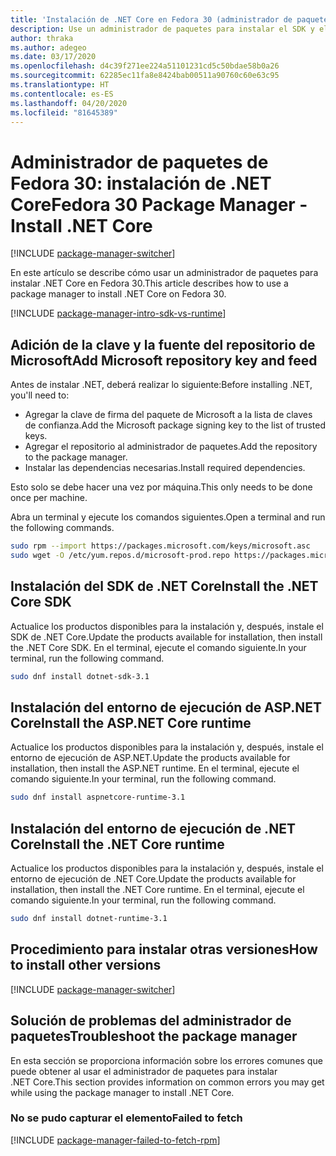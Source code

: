 ```yaml
---
title: 'Instalación de .NET Core en Fedora 30 (administrador de paquetes): .NET Core'
description: Use un administrador de paquetes para instalar el SDK y el entorno de ejecución de .NET Core en Fedora 30.
author: thraka
ms.author: adegeo
ms.date: 03/17/2020
ms.openlocfilehash: d4c39f271ee224a51101231cd5c50bdae58b0a26
ms.sourcegitcommit: 62285ec11fa8e8424bab00511a90760c60e63c95
ms.translationtype: HT
ms.contentlocale: es-ES
ms.lasthandoff: 04/20/2020
ms.locfileid: "81645389"
---
```

# <a name="fedora-30-package-manager---install-net-core"></a><span data-ttu-id="af0fd-103">Administrador de paquetes de Fedora 30: instalación de .NET Core</span><span class="sxs-lookup"><span data-stu-id="af0fd-103">Fedora 30 Package Manager - Install .NET Core</span></span>

[!INCLUDE [package-manager-switcher](./includes/package-manager-switcher.md)]

<span data-ttu-id="af0fd-104">En este artículo se describe cómo usar un administrador de paquetes para instalar .NET Core en Fedora 30.</span><span class="sxs-lookup"><span data-stu-id="af0fd-104">This article describes how to use a package manager to install .NET Core on Fedora 30.</span></span>

[!INCLUDE [package-manager-intro-sdk-vs-runtime](includes/package-manager-intro-sdk-vs-runtime.md)]

## <a name="add-microsoft-repository-key-and-feed"></a><span data-ttu-id="af0fd-105">Adición de la clave y la fuente del repositorio de Microsoft</span><span class="sxs-lookup"><span data-stu-id="af0fd-105">Add Microsoft repository key and feed</span></span>

<span data-ttu-id="af0fd-106">Antes de instalar .NET, deberá realizar lo siguiente:</span><span class="sxs-lookup"><span data-stu-id="af0fd-106">Before installing .NET, you'll need to:</span></span>

- <span data-ttu-id="af0fd-107">Agregar la clave de firma del paquete de Microsoft a la lista de claves de confianza.</span><span class="sxs-lookup"><span data-stu-id="af0fd-107">Add the Microsoft package signing key to the list of trusted keys.</span></span>
- <span data-ttu-id="af0fd-108">Agregar el repositorio al administrador de paquetes.</span><span class="sxs-lookup"><span data-stu-id="af0fd-108">Add the repository to the package manager.</span></span>
- <span data-ttu-id="af0fd-109">Instalar las dependencias necesarias.</span><span class="sxs-lookup"><span data-stu-id="af0fd-109">Install required dependencies.</span></span>

<span data-ttu-id="af0fd-110">Esto solo se debe hacer una vez por máquina.</span><span class="sxs-lookup"><span data-stu-id="af0fd-110">This only needs to be done once per machine.</span></span>

<span data-ttu-id="af0fd-111">Abra un terminal y ejecute los comandos siguientes.</span><span class="sxs-lookup"><span data-stu-id="af0fd-111">Open a terminal and run the following commands.</span></span>

```bash
sudo rpm --import https://packages.microsoft.com/keys/microsoft.asc
sudo wget -O /etc/yum.repos.d/microsoft-prod.repo https://packages.microsoft.com/config/fedora/30/prod.repo
```

## <a name="install-the-net-core-sdk"></a><span data-ttu-id="af0fd-112">Instalación del SDK de .NET Core</span><span class="sxs-lookup"><span data-stu-id="af0fd-112">Install the .NET Core SDK</span></span>

<span data-ttu-id="af0fd-113">Actualice los productos disponibles para la instalación y, después, instale el SDK de .NET Core.</span><span class="sxs-lookup"><span data-stu-id="af0fd-113">Update the products available for installation, then install the .NET Core SDK.</span></span> <span data-ttu-id="af0fd-114">En el terminal, ejecute el comando siguiente.</span><span class="sxs-lookup"><span data-stu-id="af0fd-114">In your terminal, run the following command.</span></span>

```bash
sudo dnf install dotnet-sdk-3.1
```

## <a name="install-the-aspnet-core-runtime"></a><span data-ttu-id="af0fd-115">Instalación del entorno de ejecución de ASP.NET Core</span><span class="sxs-lookup"><span data-stu-id="af0fd-115">Install the ASP.NET Core runtime</span></span>

<span data-ttu-id="af0fd-116">Actualice los productos disponibles para la instalación y, después, instale el entorno de ejecución de ASP.NET.</span><span class="sxs-lookup"><span data-stu-id="af0fd-116">Update the products available for installation, then install the ASP.NET runtime.</span></span> <span data-ttu-id="af0fd-117">En el terminal, ejecute el comando siguiente.</span><span class="sxs-lookup"><span data-stu-id="af0fd-117">In your terminal, run the following command.</span></span>

```bash
sudo dnf install aspnetcore-runtime-3.1
```

## <a name="install-the-net-core-runtime"></a><span data-ttu-id="af0fd-118">Instalación del entorno de ejecución de .NET Core</span><span class="sxs-lookup"><span data-stu-id="af0fd-118">Install the .NET Core runtime</span></span>

<span data-ttu-id="af0fd-119">Actualice los productos disponibles para la instalación y, después, instale el entorno de ejecución de .NET Core.</span><span class="sxs-lookup"><span data-stu-id="af0fd-119">Update the products available for installation, then install the .NET Core runtime.</span></span> <span data-ttu-id="af0fd-120">En el terminal, ejecute el comando siguiente.</span><span class="sxs-lookup"><span data-stu-id="af0fd-120">In your terminal, run the following command.</span></span>

```bash
sudo dnf install dotnet-runtime-3.1
```

## <a name="how-to-install-other-versions"></a><span data-ttu-id="af0fd-121">Procedimiento para instalar otras versiones</span><span class="sxs-lookup"><span data-stu-id="af0fd-121">How to install other versions</span></span>

[!INCLUDE [package-manager-switcher](./includes/package-manager-heading-hack-pkgname.md)]

## <a name="troubleshoot-the-package-manager"></a><span data-ttu-id="af0fd-122">Solución de problemas del administrador de paquetes</span><span class="sxs-lookup"><span data-stu-id="af0fd-122">Troubleshoot the package manager</span></span>

<span data-ttu-id="af0fd-123">En esta sección se proporciona información sobre los errores comunes que puede obtener al usar el administrador de paquetes para instalar .NET Core.</span><span class="sxs-lookup"><span data-stu-id="af0fd-123">This section provides information on common errors you may get while using the package manager to install .NET Core.</span></span>

### <a name="failed-to-fetch"></a><span data-ttu-id="af0fd-124">No se pudo capturar el elemento</span><span class="sxs-lookup"><span data-stu-id="af0fd-124">Failed to fetch</span></span>

[!INCLUDE [package-manager-failed-to-fetch-rpm](includes/package-manager-failed-to-fetch-rpm.md)]
